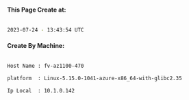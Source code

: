 
   
#### This Page Create at:

```bash

2023-07-24 - 13:43:54 UTC

```

#### Create By Machine:

```bash

Host Name : fv-az1100-470

platform  : Linux-5.15.0-1041-azure-x86_64-with-glibc2.35

Ip Local  : 10.1.0.142

```

